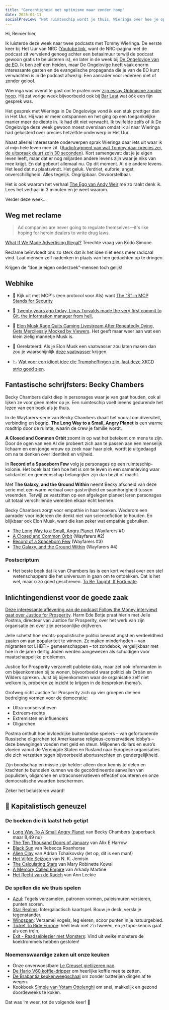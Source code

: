 ```yaml
---
title: "Gerechtigheid met optimisme maar zonder hoop"
date: 2025-04-11
socialPreview: "Het ruimteschip wordt je thuis, Wieringa over hoe je optimistisch kunt blijven zonder hoop en gerechtigheid voor de publieke zaak."
---
```


Hi, Reinier hier,

Ik luisterde deze week naar twee podcasts met Tommy Wieringa. De eerste keer bij Het Uur van NRC ([Youtube link](https://www.youtube.com/watch?v=6aU2QYhpX3U), want de NRC-pagina met de podcast zit vervelend genoeg achter een betaalmuur terwijl de podcast gewoon gratis te beluisteren is), en later in de week bij [De Ongelovige van de EO](https://www.nporadio1.nl/podcasts/de-ongelooflijke-podcast/122240/240-een-uur-hoop-en-optimisme-met-echte-heiden-tommy-wieringa). Ik ben zelf een heiden, maar De Ongelovige heeft vaak enorm interessante gasten en de evangelische propaganda die je van de EO kunt verwachten is in de podcast afwezig. Een aanrader voor iedereen met of zonder geloof.

Wieringa was overal te gast om te praten over [zijn essay Optimisme zonder hoop](https://partner.bol.com/click/click?p=2&t=url&s=1066120&f=TXL&url=https%3A%2F%2Fwww.bol.com%2Fnl%2Fnl%2Ff%2Foptimisme-zonder-hoop%2F9300000194678060%2F&name=Optimisme%20zonder%20hoop%2C%20Tommy%20Wieringa). Hij zat vorige week bijvoorbeeld ook bij [Bar Laat](https://www.bnnvara.nl/barlaat/videos/619899) wat óók een fijn gesprek was.

Het gesprek met Wieringa in De Ongelovige vond ik een stuk prettiger dan in Het Uur. Hij was er meer ontspannen en het ging op een toegankelijke manier meer de diepte in. Ik had dit niet verwacht. Ik twijfelde zelfs of ik De Ongelovige deze week gewoon moest overslaan omdat ik al naar Wieringa had geluisterd over precies hetzelfde onderwerp in Het Uur.

Naast allerlei interessante onderwerpen sprak Wieringa daar iets uit waar ik al mijn hele leven mee zit. ([Audiofragment van wat Tommy daar precies zei, de uitspraak duurt zo’n 30 seconden](https://overcast.fm/+AARcfl9m374/59:39)). Kort samengevat: dat je je eigen leven leeft, maar dat er nog miljarden andere levens zijn waar je niks van mee krijgt. En dat gebeurt allemaal nu. Op dit moment. Al die andere levens. Het leed dat nu plaatsvindt. Het geluk. Verdriet, euforie, angst, onverschilligheid. Alles tegelijk. Ongrijpbaar. Onvoorstelbaar.

Het is ook waarom het verhaal [The Egg van Andy Weir](https://www.galactanet.com/oneoff/theegg.html) me zo raakt denk ik. Lees het verhaal in 3 minuten en je weet waarom.

Verder deze week…

## Weg met reclame

> Ad companies are never going to regulate themselves—it's like hoping for heroin dealers to write drug laws.

[What If We Made Advertising Illegal?](https://simone.org/advertising/) Terechte vraag van Kōdō Simone.

Reclame beïnvloedt ons zo sterk dat ik het idee niet eens meer radicaal vind. Laat mensen zelf nadenken in plaats van hen gedachten op te dringen.

Krijgen de “doe je eigen onderzoek”-mensen toch gelijk!

## Webhike

- 🤪 Kijk uit met MCP's (een protocol voor AIs) want [The “S” in MCP Stands for Security](https://elenacross7.medium.com/%EF%B8%8F-the-s-in-mcp-stands-for-security-91407b33ed6b)

- 💾 [Twenty years ago today, Linus Torvalds made the very first commit to Git, the information manager from hell.](https://blog.gitbutler.com/20-years-of-git/)

- 👾 [Elon Musk Rage Quits Gaming Livestream After Repeatedly Dying, Gets Mercilessly Mocked by Viewers](https://futurism.com/elon-musk-rage-quits-game-mocked). Het geeft maar weer aan wat een klein zielig mannetje Musk is. 

- 🧽 Gerelateerd: Als je Elon Musk een vaatwasser zou laten maken dan zou je waarschijnlijk [deze vaatwasser](https://mastodon.online/@davidaugust/114236433226999789) krijgen.

- 📉 [Wat voor een idioot idee die Trumpheffingen zijn, laat deze XKCD strip goed zien](https://xkcd.com/3073/).

## Fantastische schrijfsters: Becky Chambers

Becky Chambers duikt diep in personages waar je van gaat houden, ook al lijken ze voor geen meter op je. Een ruimteschip voelt ineens gedurende het lezen van een boek als je thuis.

In de Wayfarers-serie van Becky Chambers draait het vooral om diversiteit, verbinding en begrip. **The Long Way to a Small, Angry Planet** is een warme roadtrip door de ruimte, waarin de crew je familie wordt.

**A Closed and Common Orbit** zoomt in op wat het betekent om mens te zijn. Door de ogen van een AI die probeert zich aan te passen aan een menselijk lichaam en een jonge vrouw op zoek naar haar plek, wordt je uitgedaagd om na te denken over identiteit en vrijheid.

In **Record of a Spaceborn Few** volg je personages op een ruimteschip-kolonie. Het boek laat zien hoe het is om te leven in een samenleving waar solidariteit en gemeenschap belangrijker zijn dan bezit of macht.

Met **The Galaxy, and the Ground Within** neemt Becky afscheid van deze serie met een warm verhaal over gastvrijheid en saamhorigheid tussen vreemden. Terwijl ze vastzitten op een afgelegen planeet leren personages uit totaal verschillende werelden elkaar écht kennen.

Becky Chambers zorgt voor empathie in haar boeken. Wederom een aanrader voor iedereen die denkt niet van sciencefiction te houden. En blijkbaar ook Elon Musk, want die kan zeker wat empathie gebruiken.

- [The Long Way to a Small, Angry Planet](https://app.thestorygraph.com/books/9a95c81f-7a91-4087-971c-5ff14d5403dd) (Wayfarers #1)
- [A Closed and Common Orbit](https://app.thestorygraph.com/books/5f1f09d8-9854-4f6c-931a-5c17737e914f) (Wayfarers #2)
- [Record of a Spaceborn Few](https://app.thestorygraph.com/books/cdd4e3c2-a389-43c7-bda3-3cef78113a8c) (Wayfarers #3)
- [The Galaxy, and the Ground Within](https://app.thestorygraph.com/books/fc4e10a3-45ab-4e2d-a5e6-7c8f642fd83b) (Wayfarers #4)

### Postscriptum

- Het beste boek dat ik van Chambers las is een kort verhaal over een stel wetenschappers die het universum in gaan om te ontdekken. Dat is het wel, maar o zo goed geschreven. [To Be Taught, If Fortunate](https://app.thestorygraph.com/books/68ab6936-20e3-4ffe-81c1-0eb67ae603f5).

## Inlichtingendienst voor de goede zaak

[Deze interessante aflevering van de podcast Follow the Money interviewt gaat over Justice for Prosperity](https://www.ftm.nl/artikelen/sjabloon-ftm-interviewt-jelle-postma-justice-for-prosperity?share=FXtI35lEQm7n4WonaQovoVN0IX2Xz8B88uqMhnGSR34Qkqzgsi4%2BvKYch0Gp%2Br0%3D). Harm Ede Botje praat hierin met Jelle Postma, directeur van Justice for Prosperity, over het werk van zijn organisatie én over zijn persoonlijke drijfveren.

Jelle schetst hoe rechts-populistische politici bewust angst en verdeeldheid zaaien om aan populariteit te winnen. Ze maken minderheden – van migranten tot LHBTI+ gemeenschappen – tot zondebok, vergelijkbaar met hoe in de jaren dertig Joden werden aangewezen als schuldigen voor maatschappelijke problemen.

Justice for Prosperity verzamelt publieke data, maar zet ook informanten in om bijeenkomsten bij te wonen, bijvoorbeeld waar politici als Orbán en Wilders spreken. Juist bij bijeenkomsten waar de organisatie zelf niet welkom is, proberen ze inzicht te krijgen in de besproken thema’s.

Grofweg richt Justice for Prosperity zich op vier groepen die een bedreiging vormen voor de democratie:

- Ultra-conservatieven
- Extreem-rechts
- Extremisten en influencers
- Oligarchen

Postma onthult hoe invloedrijke buitenlandse spelers – van gefortuneerde Russische oligarchen tot Amerikaanse religieus-conservatieve lobby’s – deze bewegingen voeden met geld en steun. Miljoenen dollars en euro’s vloeien vanuit de Verenigde Staten en Rusland naar Europese organisaties die zich verzetten tegen bijvoorbeeld abortusrechten en gendergelijkheid.

Zijn boodschap en missie zijn helder: alleen door kennis te delen en krachten te bundelen kunnen we de gecoördineerde aanvallen van populisten, oligarchen en ultraconservatieven effectief counteren en onze democratische waarden beschermen.

Zeker het beluisteren waard!

## 🔮 Kapitalistisch geneuzel

### De boeken die ik laatst heb getipt

- [Long Way To A Small Angry Planet](https://partner.bol.com/click/click?p=2&t=url&s=1066120&f=TXL&url=https%3A%2F%2Fwww.bol.com%2Fnl%2Fnl%2Ff%2Fthe-long-way-to-a-small-angry-planet%2F9200000034375959%2F&name=Long%20Way%20To%20A%20Small%20Angry%20Planet%2C%20Chambers%20Becky) van Becky Chambers (paperback maar 8,49 nu)
- [The Ten Thousand Doors of January](https://partner.bol.com/click/click?p=2&t=url&s=1066120&f=TXL&url=https%3A%2F%2Fwww.bol.com%2Fnl%2Fnl%2Ff%2Fthe-ten-thousand-doors-of-january%2F9200000104579255%2F&name=The%20Ten%20Thousand%20Doors%20of%20January%2C%20Alix%20E.%20Harrow) van Alix E Harrow
- [Black Sun](https://partner.bol.com/click/click?p=2&t=url&s=1066120&f=TXL&url=https%3A%2F%2Fwww.bol.com%2Fnl%2Fnl%2Ff%2Fblack-sun%2F9200000129860374%2F&name=Black%20Sun%2C%20Rebecca%20Roanhorse) van Rebecca Roanhorse
- [Alien Clay](https://partner.bol.com/click/click?p=2&t=url&s=1066120&f=TXL&url=https%3A%2F%2Fwww.bol.com%2Fnl%2Fnl%2Fp%2Falien-clay%2F9300000162798494%2F&name=Alien%20Clay%2C%20Adrian%20Tchaikovsky) van Adrian Tchaikovsky (let op, dit is een man!)
- [Het Vijfde Seizoen](https://partner.bol.com/click/click?p=2&t=url&s=1066120&f=TXL&url=https%3A%2F%2Fwww.bol.com%2Fnl%2Fnl%2Ff%2Fde-gebroken-aarde-1-het-vijfde-seizoen%2F9200000091371720%2F&name=De%20gebroken%20aarde%201%20-%20Het%20Vijfde%20Seizoen%2C%20N.K....) van N. K. Jemisin
- [The Calculating Stars](https://partner.bol.com/click/click?p=2&t=url&s=1066120&f=TXL&url=https%3A%2F%2Fwww.bol.com%2Fnl%2Fnl%2Ff%2Fthe-calculating-stars%2F9200000082133196%2F&name=The%20Calculating%20Stars%2C%20Mary%20Robinette%20Kowal) van Mary Robinette Kowal
- [A Memory Called Empire](https://partner.bol.com/click/click?p=2&t=url&s=1066120&f=TXL&url=https%3A%2F%2Fwww.bol.com%2Fnl%2Fnl%2Ff%2Fmemory-called-empire%2F9200000091494741%2F&name=Memory%20Called%20Empire%2C%20Arkady%20Martine) van Arkady Martine
- [Het Recht van de Radch](https://partner.bol.com/click/click?p=2&t=url&s=1066120&f=TXL&url=https%3A%2F%2Fwww.bol.com%2Fnl%2Fnl%2Fp%2Fradch-1-het-recht-van-de-radch%2F9300000023537382%2F&name=Radch%201%20-%20Het%20Recht%20van%20de%20Radch%2C%20Ann%20Leckie) van Ann Leckie

### De spellen die we thuis spelen

- [Azul](https://partner.bol.com/click/click?p=2&t=url&s=1066120&f=TXL&url=https%3A%2F%2Fwww.bol.com%2Fnl%2Fnl%2Fp%2Fazul-bordspel%2F9200000086976904%2F&name=Next%20Move%20Games%20-%20Azul%20-%20Bordspel%20-%20Basisspel%20...): Tegels verzamelen, patronen vormen, paleismuren versieren, punten scoren.
- [Star Realms](https://partner.bol.com/click/click?p=2&t=url&s=1066120&f=TXL&url=https%3A%2F%2Fwww.bol.com%2Fnl%2Fnl%2Fp%2Fstar-realms-base-set-kaartspel%2F9200000039533934%2F&name=Star%20Realms%20Base%20Set%20Kaartspel): Intergalactisch kaartspel. Bouw je deck, versla je tegenstander.
- [Wingspan](https://partner.bol.com/click/click?p=2&t=url&s=1066120&f=TXL&url=https%3A%2F%2Fwww.bol.com%2Fnl%2Fnl%2Fp%2Fwingspan-bordspel%2F9200000104691586%2F&name=999%20Games%20-%20Wingspan%20-%20Bordspel%20-%20Prachtig%20vor...): Verzamel vogels, leg eieren, scoor punten in je natuurgebied.
- [Ticket To Ride Europe](https://partner.bol.com/click/click?p=2&t=url&s=1066120&f=TXL&url=https%3A%2F%2Fwww.bol.com%2Fnl%2Fp%2Fticket-to-ride-europe-bordspel%2F1004004006510342%2F&name=Ticket%20to%20Ride%20Europe%20-%20Bordspel): héél leuk met z’n tweeën, en je topo-kennis gaat als een trein.
- [Exit - Raadselplezier met Monsters](https://partner.bol.com/click/click?p=2&t=url&s=1066120&f=TXL&url=https%3A%2F%2Fwww.bol.com%2Fnl%2Fnl%2Fp%2Fexit-kids-raadselplezier-met-monsters-breinbreker%2F9300000180307553%2F&name=EXIT%20-%20KIDS%3A%20Raadselplezier): Vind uit welke monsters de koektrommels hebben gestolen!

### Noemenswaardige zaken uit onze keuken

- Onze onverwoestbare [Le Creuset gietijzeren pan](https://partner.bol.com/click/click?p=2&t=url&s=1066120&f=TXL&url=https%3A%2F%2Fwww.bol.com%2Fnl%2Fnl%2Fp%2Fle-creuset-gietijzeren-ronde-skillet-26cm-coastal-blue%2F9300000220035766%2F&name=Le%20Creuset%20-%20Gietijzeren%20-%20Ronde%20Skillet%2026cm%20...).
- [De Hario V60 koffie-dripper](https://partner.bol.com/click/click?p=2&t=url&s=1066120&f=TXL&url=https%3A%2F%2Fwww.bol.com%2Fnl%2Fp%2Fhario-v60-drip-decanter-02%2F9200000040262918%2F&name=Hario%20V60%20Drip%20Decanter%2002) om heerlijke koffie mee te zetten.
- [De Brabantia keukenweegschaal](https://partner.bol.com/click/click?p=2&t=url&s=1066118&f=TXL&url=https%3A%2F%2Fwww.bol.com%2Fnl%2Fp%2Fbrabantia-tasty-keukenweegschaal-digitaal-met-dynamo-dark-grey%2F9200000106249005%2F&name=Brabantia%20Keukenweegschaal) om zonder batterijen dingen af te wegen.
- Kookboek [Simple van Yotam Ottolenghi](https://partner.bol.com/click/click?p=2&t=url&s=1066120&f=TXL&url=https%3A%2F%2Fwww.bol.com%2Fnl%2Fnl%2Fp%2Fsimpel%2F9200000091266387%2F&name=Simpel%2C%20Yotam%20Ottolenghi) om snel, makkelijk en gezond doordeweeks te koken.

Dat was ‘m weer, tot de volgende keer! 👋
